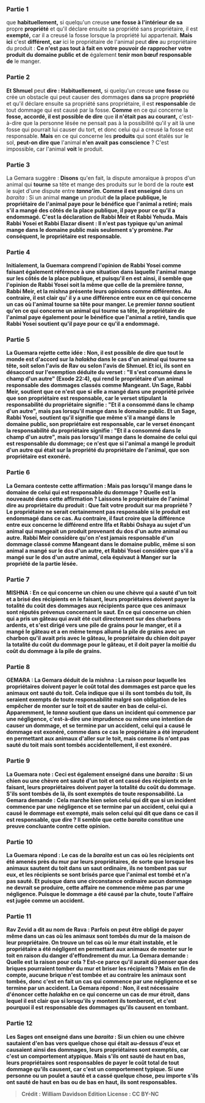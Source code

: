 
### Partie 1
que <b>habituellement,</b> si quelqu'un creuse <b>une fosse à l'intérieur de sa</b> propre <b>propriété</b> et qu'il déclare ensuite sa propriété sans propriétaire, il est <b>exempté,</b> car il a creusé la fosse lorsque la propriété lui appartenait. <b>Mais ici</b> c'est <b>différent, car</b> ici le propriétaire de l'animal peut <b>dire</b> au propriétaire du produit : <b>Ce n'est pas tout à fait en votre pouvoir de rapprocher votre produit du domaine public et de</b> également <b>tenir mon bœuf responsable de</b> le manger.</b>

### Partie 2
<b>Et Shmuel</b> peut <b>dire : Habituellement,</b> si quelqu'un creuse <b>une fosse</b> ou crée un obstacle qui peut causer des dommages <b>dans sa</b> propre <b>propriété</b> et qu'il déclare ensuite sa propriété sans propriétaire, il est <b>responsable</b> de tout dommage qui est causé par la fosse. <b>Comme</b> en ce qui concerne la <b>fosse, accordé, il est possible de dire</b> que <b>il n'était pas au courant,</b> c'est-à-dire que la personne lésée ne pensait pas à la possibilité qu'il y ait là une fosse qui pourrait lui causer du tort, et donc celui qui a creusé la fosse est responsable. <b>Mais</b> en ce qui concerne les <b>produits</b> qui sont étalés sur le sol, <b>peut-on dire que</b> l'animal <b>n'en avait pas conscience</b> ? C'est impossible, car l'animal <b>voit</b> le produit.

### Partie 3
La Gemara suggère : <b>Disons</b> qu'en fait, la dispute amoraïque à propos d'un animal qui <b>tourne</b> sa tête et mange des produits sur le bord de la route <b>est</b> le sujet d'une dispute entre <b><i>tanna'im</i>. Comme il est enseigné</b> dans un <i>baraita</i> : Si un animal <b>mange</b> un produit <b>de la <b>place publique,</b> le propriétaire de l'animal <b>paye</b> pour <b>le bénéfice que</b> l'animal <b>a retiré;</b> mais s'il a mangé <b>des côtés de la <b>place publique,</b> il <b>paye</b> pour ce <b>qu'il a endommagé. </b> C'est <b>la déclaration de Rabbi Meir et Rabbi Yehuda.</b> Mais <b>Rabbi Yosei et Rabbi Elazar disent : Il n'est pas typique</b> qu'un animal <b>mange</b> dans le domaine public <b>mais seulement s'y promène</b>. Par conséquent, le propriétaire est responsable.

### Partie 4
Initialement, la Guemara comprend l'opinion de Rabbi Yosei comme faisant également référence à une situation dans laquelle l'animal mange sur les côtés de la place publique, et puisqu'il en est ainsi, il semble que l'opinion de <b>Rabbi Yosei soit</b> la même que celle de <b>la première <i>tanna</i>,</b> Rabbi Meir, et la mishna présente leurs opinions comme différentes. <b>Au contraire,</b> il est clair qu' <b>il y a</b> une différence <b>entre eux</b> en ce qui concerne un cas où l'animal <b>tourne</b> sa tête pour manger. <b>Le premier <i>tanna</i> soutient</b> qu'en ce qui concerne un animal qui <b>tourne</b> sa tête, le propriétaire de l'animal <b>paye également</b> pour <b>le bénéfice que</b> l'animal <b>a retiré, tandis que Rabbi Yosei soutient</b> qu'il <b>paye</b> pour ce <b>qu'il a endommagé.</b>

### Partie 5
La Guemara rejette cette idée : <b>Non,</b> il est possible de dire <b>que tout le monde</b> est d'accord sur la <i>halakha</i> dans le cas d'un animal qui <b>tourne</b> sa tête, <b>soit selon</b> l'avis de <b>Rav ou selon</b> l'avis de <b>Shmuel. Et ici, ils sont en désaccord</b> sur l'exemption déduite du verset : <b>"Il s'est consumé dans le champ d'un autre"</b> (Exode 22:4), qui rend le propriétaire d'un animal responsable des dommages classés comme Mangeant. Un <b>Sage,</b> Rabbi Meir, <b>soutient</b> que ce n'est que si elle a mangé dans une propriété privée que son propriétaire est responsable, car le verset stipulant la responsabilité du propriétaire signifie : <b>"Et il a consommé dans le champ d'un autre", mais pas</b> lorsqu'il mange <b>dans le domaine public. Et</b> un <b>Sage,</b> Rabbi Yosei, <b>soutient</b> qu'il signifie que même s'il a mangé dans le domaine public, son propriétaire est responsable, car le verset énonçant la responsabilité du propriétaire signifie : <b>"Et il a consommé dans le champ d'un autre", mais pas</b> lorsqu'il mange <b>dans le domaine de celui qui est responsable du dommage;</b> ce n'est que si l'animal a mangé le produit d'un autre qui était sur la propriété du propriétaire de l'animal, que son propriétaire est exonéré.

### Partie 6
La Gemara conteste cette affirmation : Mais pas lorsqu'il mange <b>dans le domaine de celui qui est responsable du dommage ?</b> Quelle est la nouveauté dans cette affirmation ? <b>Laissons</b> le propriétaire de l'animal <b>dire</b> au propriétaire du produit : <b>Que fait votre produit sur ma propriété ?</b> Le propriétaire ne serait certainement pas responsable si le produit est endommagé dans ce cas. <b>Au contraire,</b> il faut croire que la différence <b>entre eux</b> concerne le différend <b>entre Ilfa et Rabbi Oshaya</b> au sujet d'un animal qui mangeait un produit provenant du dos d'un autre animal ou autre. Rabbi Meir considère qu'on n'est jamais responsable d'un dommage classé comme Mangeant dans le domaine public, même si son animal a mangé sur le dos d'un autre, et Rabbi Yosei considère que s'il a mangé sur le dos d'un autre animal, cela équivaut à Manger sur la propriété de la partie lésée.

### Partie 7
<strong>MISHNA :</strong> En ce qui concerne <b>un chien ou une chèvre qui a sauté d'un toit et a brisé des récipients</b> en le faisant, leurs propriétaires <b>doivent payer la totalité</b> du coût des <b>dommages</b> aux récipients <b>parce que</b> ces animaux <b>sont</b> réputés <b>prévenus</b> concernant le saut. En ce qui concerne <b>un chien qui a pris un gâteau</b> qui avait été cuit directement sur des charbons ardents, <b>et s'est dirigé vers une pile</b> de grains pour le manger, <b>et il a mangé le gâteau</b> et a en même temps <b>allumé la pile</b> de grains avec un charbon qu'il avait pris avec le gâteau, le propriétaire du chien doit <b>payer la totalité</b> du coût du <b>dommage pour le gâteau, et</b> il doit <b>payer la moitié</b> du coût du <b>dommage à la pile</b> de grains.

### Partie 8
<strong>GEMARA : </strong>La Gemara déduit de la mishna : <b>La raison</b> pour laquelle les propriétaires doivent payer le coût total des dommages est <b>parce que</b> les animaux ont <b>sauté</b> du toit. Cela indique que si <b>ils sont tombés</b> du toit, ils seraient <b>exempts</b> de toute responsabilité malgré son obligation de les empêcher de monter sur le toit et de sauter en bas de celui-ci. <b>Apparemment,</b> le <i>tanna</i> <b>soutient</b> que dans un incident qui <b>commence par une négligence,</b> c'est-à-dire une imprudence ou même une intention de causer un dommage, <b>et se termine par un accident,</b> celui qui a causé le dommage est <b>exonéré,</b> comme dans ce cas le propriétaire a été imprudent en permettant aux animaux d'aller sur le toit, mais comme ils n'ont pas sauté du toit mais sont tombés accidentellement, il est exonéré.

### Partie 9
La Guemara note : <b>Ceci est également enseigné</b> dans une <i>baraita</i> : <b>Si un chien ou une chèvre ont sauté d'un toit et ont cassé des récipientx</b> en le faisant, leurs propriétaires doivent <b>payer la totalité</b> du coût du <b>dommage. S'ils sont tombés</b> de là, ils sont <b>exemptés</b> de toute responsabilité. La Gemara demande : <b>Cela marche bien selon celui qui dit</b> que si un incident <b>commence par une négligence et se termine par un accident,</b> celui qui a causé le dommage est <b>exempté, mais selon celui qui dit</b> que dans ce cas il est <b>responsable, que dire ? </b> Il semble que cette <i>baraita</i> constitue une preuve concluante contre cette opinion.

### Partie 10
La Guemara répond : Le cas de la <i>baraïta</i> est un cas <b>où les récipients ont été amenés près du mur</b> par leurs propriétaires, <b>de sorte</b> que <b>lorsque</b> les animaux <b>sautent</b> du toit <b>dans</b> un <b>saut ordinaire, ils ne tombent pas sur eux,</b> et les récipients se sont brisés parce que l'animal est tombé et n'a pas sauté. <b>Et</b> puisque dans une circonstance ordinaire aucun dommage ne devrait se produire, <b>cette affaire</b> ne commence même pas par une négligence.</b> Puisque le dommage a été causé par la chute, toute l'affaire est jugée comme un accident.

### Partie 11
<b>Rav Zevid a dit au nom de Rava : Parfois</b> on peut être <b>obligé</b> de payer <b>même</b> dans un cas où les animaux sont <b>tombés</b> du mur de la maison de leur propriétaire. <b>On trouve</b> un tel cas <b>où le mur était instable,</b> et le propriétaire a été négligent en permettant aux animaux de monter sur le toit en raison du danger d'effondrement du mur. La Gemara demande : <b>Quelle est la raison</b> pour cela ? Est-ce <b>parce qu'il aurait dû penser que des briques pourraient tomber</b> du mur et briser les récipients ? Mais <b>en fin de compte, aucune brique n'est tombée et</b> au contraire <b>les</b> animaux <b>sont tombés,</b> donc <b>c'est</b> en fait un cas qui <b>commence par une négligence et se termine par un accident.</b> La Gemara répond : <b>Non,</b> il est <b>nécessaire</b> d'énoncer cette <i>halakha</i> <b>en ce qui concerne</b> un cas de <b>mur étroit,</b> dans lequel il est clair que si lorsqu'ils y montent ils tomberont, et c'est pourquoi il est responsable des dommages qu'ils causent en tombant.

### Partie 12
<b>Les Sages ont enseigné</b> dans une <i>baraita</i> : <b>Si un chien ou une chèvre sautaient d'en bas vers</b> quelque chose qui était <b>au-dessus</b> d'eux et causaient ainsi des dommages, leurs propriétaires sont <b>exemptés,</b> car c'est un comportement atypique. Mais s'ils ont sauté <b>de haut en bas,</b> leurs propriétaires sont <b>responsables</b> de payer le coût total de tout dommage qu'ils causent, car c'est un comportement typique. <b>Si une personne ou un poulet a sauté</b> et a cassé quelque chose, <b>peu importe s'ils ont sauté de haut en bas ou de bas en haut, ils sont responsables.</b>

>Crédit : William Davidson Edition
>License : CC BY-NC